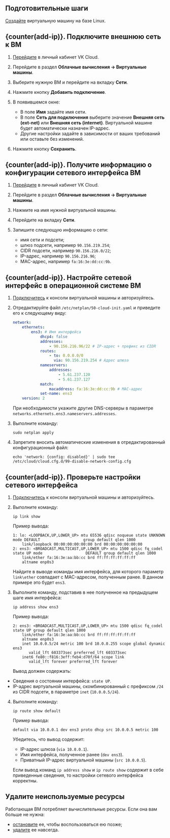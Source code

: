 ## Подготовительные шаги

[Создайте](/ru/intro/onboarding/quick-start/create-vm#1_sozdayte_vm) виртуальную машину на базе Linux.

## {counter(add-ip)}. Подключите внешнюю сеть к ВМ

1. [Перейдите](https://msk.cloud.vk.com/app/) в личный кабинет VK Cloud.
1. Перейдите в раздел **Облачные вычисления → Виртуальные машины**.
1. Выберите нужную ВМ и перейдите на вкладку **Сети**.
1. Нажмите кнопку **Добавить подключение**.
1. В появившемся окне:

    - В поле **Имя** задайте имя сети.
    - В поле **Сеть для подключения** выберите значение **Внешняя сеть (ext-net)** или **Внешняя сеть (internet)**. Виртуальной машине будет автоматически назначен IP-адрес.
    - Другие настройки задайте в зависимости от ваших требований или оставьте без изменений.

1. Нажмите кнопку **Сохранить**.

## {counter(add-ip)}. Получите информацию о конфигурации сетевого интерфейса ВМ

1. [Перейдите](https://msk.cloud.vk.com/app/) в личный кабинет VK Cloud.
1. Перейдите в раздел **Облачные вычисления → Виртуальные машины**.
1. Нажмите на имя нужной виртуальной машины.
1. Перейдите на вкладку **Сети**.
1. Запишите следующую информацию о сети:

   - имя сети и подсети;
   - шлюз подсети, например `90.156.219.254`;
   - CIDR подсети, например `90.156.216.0/22`;
   - IP-адрес, например `90.156.216.96`;
   - MAC-адрес, например `fa:16:3e:dd:cc:9b`.

## {counter(add-ip)}. Настройте сетевой интерфейс в операционной системе ВМ

1. [Подключитесь](/ru/intro/onboarding/quick-start/create-vm#2_podklyuchites_k_vm) к консоли виртуальной машины и авторизуйтесь.

1. Отредактируйте файл `/etc/netplan/50-cloud-init.yaml` и приведите его к следующему виду:

    ```yaml
    network:
        ethernets:
            ens3: # Имя интерфейса
                dhcp4: false
                addresses:
                    - 90.156.216.96/22 # IP-адрес + префикс из CIDR
                routes:
                    - to: 0.0.0.0/0
                      via: 90.156.219.254 # Адрес шлюза
                nameservers:
                    addresses:
                        - 5.61.237.120
                        - 5.61.237.127
                match:
                    macaddress: fa:16:3e:dd:cc:9b # MAC-адрес
                set-name: ens3
        version: 2
    ```

   При необходимости укажите другие DNS-серверы в параметре `networks.ethernets.ens3.nameservers.addresses`.

1. Выполните команду:

    ```console
    sudo netplan apply
    ```

1. Запретите вносить автоматические изменения в отредактированный конфигурационный файл:

    ```console
    echo 'network: {config: disabled}' | sudo tee /etc/cloud/cloud.cfg.d/99-disable-network-config.cfg
    ```

## {counter(add-ip)}. Проверьте настройки сетевого интерфейса

1. [Подключитесь](/ru/intro/onboarding/quick-start/create-vm#2_podklyuchites_k_vm) к консоли виртуальной машины и авторизуйтесь.

1. Выполните команду:

    ```console
    ip link show
    ```

   Пример вывода:

    ```text
    1: lo: <LOOPBACK,UP,LOWER_UP> mtu 65536 qdisc noqueue state UNKNOWN mode DEFAULT                   group default qlen 1000
        link/loopback 00:00:00:00:00:00 brd 00:00:00:00:00:00
    2: ens3: <BROADCAST,MULTICAST,UP,LOWER_UP> mtu 1500 qdisc fq_codel state UP mode                   DEFAULT group default qlen 1000
        link/ether fa:16:3e:aa:bb:cc brd ff:ff:ff:ff:ff:ff
        altname enp0s3
    ```

   Найдите в выводе команды имя интерфейса, для которого параметр `link\ether` совпадает с MAC-адресом, полученным ранее.
   В данном примере это будет `ens3`.

3.  Выполните команду, подставив в нее полученное на предыдущем шаге имя интерфейса:

    ```console
    ip address show ens3
    ```

    Пример вывода:

    ```text
    2: ens3: <BROADCAST,MULTICAST,UP,LOWER_UP> mtu 1500 qdisc fq_codel state UP group default qlen 1000
        link/ether fa:16:3e:aa:bb:cc brd ff:ff:ff:ff:ff:ff
        altname enp0s3
        inet 10.0.0.5/24 metric 100 brd 10.0.0.255 scope global dynamic ens3
           valid_lft 603373sec preferred_lft 603373sec
        inet6 fe80::f816:3eff:feb4:d70f/64 scope link
           valid_lft forever preferred_lft forever
    ```

    Вывод должен содержать:

   - Сведения о состоянии интерфейса: `state UP`.
   - IP-адрес виртуальной машины, скомбинированный с префиксом `/24` из CIDR подсети, в параметре `inet` (`10.0.0.5/24`).

4. Выполните команду:

    ```console
    ip route show default
    ```

   Пример вывода:

    ```text
    default via 10.0.0.1 dev ens3 proto dhcp src 10.0.0.5 metric 100
    ```

   Убедитесь, что вывод содержит:

   - IP-адрес шлюза (`via 10.0.0.1`).
   - Имя интерфейса, полученное ранее (`dev ens3`).
   - Приватный IP-адрес виртуальной машины (`src 10.0.0.5`).

   Если вывод команд `ip address show` и `ip route show` содержит в себе приведенные сведения, то настройки сетевого интерфейса корректны. 

## Удалите неиспользуемые ресурсы

Работающая ВМ потребляет вычислительные ресурсы. Если она вам больше не нужна:

- [остановите](/ru/computing/iaas/instructions/vm/vm-manage#start_stop_restart_vm) ее, чтобы воспользоваться ею позже;
- [удалите](/ru/computing/iaas/instructions/vm/vm-manage#delete_vm) ее навсегда.